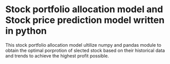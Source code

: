 # Stock portfolio allocation model and Stock price prediction model written in python
This stock portfolio allocation model ultilize numpy and pandas module to obtain the optimal porprotion of slected stock based on their historical data and trends to achieve the highest profit possible. 

